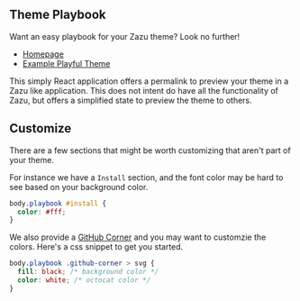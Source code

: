 ## Theme Playbook

Want an easy playbook for your Zazu theme? Look no further!

* [Homepage](http://tinytacoteam.github.io/theme-playbook)
* [Example Playful Theme](http://tinytacoteam.github.io/theme-playbook/#tinytacoteam/playful-theme)

This simply React application offers a permalink to preview your theme in a Zazu
like application. This does not intent do have all the functionality of Zazu,
but offers a simplified state to preview the theme to others.

## Customize

There are a few sections that might be worth customizing that aren't part of
your theme.

For instance we have a `Install` section, and the font color may be hard to see
based on your background color.

~~~ css
body.playbook #install {
  color: #fff;
}
~~~

We also provide a [GitHub Corner](https://github.com/tholman/github-corners) and
you may want to customzie the colors. Here's a css snippet to get you started.

~~~ css
body.playbook .github-corner > svg {
  fill: black; /* background color */
  color: white; /* octocat color */
}
~~~

